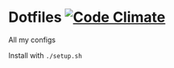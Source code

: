 # Dotfiles [![Code Climate](https://img.shields.io/codeclimate/github/bengadbois/dotfiles.svg?maxAge=2592000?style=flat-square)](https://codeclimate.com/github/bengadbois/dotfiles)

All my configs

Install with ```./setup.sh```
